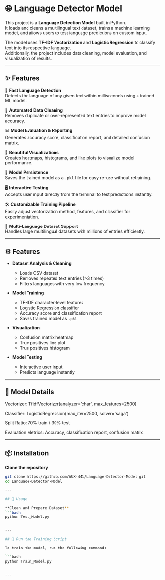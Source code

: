# 🌐 Language Detector Model

This project is a **Language Detection Model** built in Python.  
It loads and cleans a multilingual text dataset, trains a machine learning model, and allows users to test language predictions on custom input.

The model uses **TF-IDF Vectorization** and **Logistic Regression** to classify text into its respective language.  
Additionally, the project includes data cleaning, model evaluation, and visualization of results.

---

## ✨ Features

🚀 **Fast Language Detection**  
Detects the language of any given text within milliseconds using a trained ML model.

🧹 **Automated Data Cleaning**  
Removes duplicate or over-represented text entries to improve model accuracy.

📊 **Model Evaluation & Reporting**  
Generates accuracy score, classification report, and detailed confusion matrix.

🎨 **Beautiful Visualizations**  
Creates heatmaps, histograms, and line plots to visualize model performance.

💾 **Model Persistence**  
Saves the trained model as a `.pkl` file for easy re-use without retraining.

🖥 **Interactive Testing**  
Accepts user input directly from the terminal to test predictions instantly.

🛠 **Customizable Training Pipeline**  
Easily adjust vectorization method, features, and classifier for experimentation.

📁 **Multi-Language Dataset Support**  
Handles large multilingual datasets with millions of entries efficiently.


---

## ⚙️ Features

- **Dataset Analysis & Cleaning**
  - Loads CSV dataset
  - Removes repeated text entries (>3 times)
  - Filters languages with very low frequency

- **Model Training**
  - TF-IDF character-level features
  - Logistic Regression classifier
  - Accuracy score and classification report
  - Saves trained model as `.pkl`

- **Visualization**
  - Confusion matrix heatmap
  - True positives line plot
  - True positives histogram

- **Model Testing**
  - Interactive user input
  - Predicts language instantly

---

## 🧠 Model Details
Vectorizer: TfidfVectorizer(analyzer='char', max_features=2500)

Classifier: LogisticRegression(max_iter=2500, solver='saga')

Split Ratio: 70% train / 30% test

Evaluation Metrics: Accuracy, classification report, confusion matrix

---

## 📦 Installation

**Clone the repository**
   ```bash
   git clone https://github.com/AUX-441/Language-Detector-Model.git
   cd Language-Detector-Model

---

## 🚀 Usage

 **Clean and Prepare Dataset**
   ```bash
   python Test_Model.py


---

## 🚀 Run the Training Script

To train the model, run the following command:

```bash
python Train_Model.py


---


